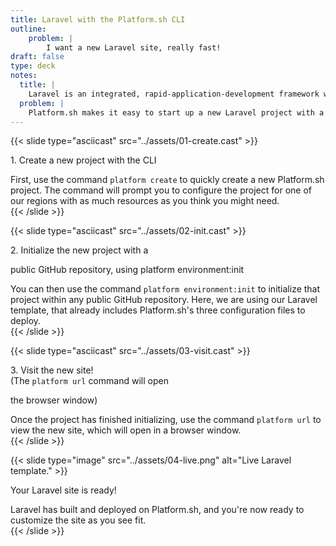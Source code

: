 ```yaml
---
title: Laravel with the Platform.sh CLI
outline:
    problem: |
        I want a new Laravel site, really fast!
draft: false
type: deck
notes:
  title: |
    Laravel is an integrated, rapid-application-development framework written in PHP.
  problem: |
    Platform.sh makes it easy to start up a new Laravel project with a few commands from the CLI.
---
```


{{< slide type="asciicast" src="../assets/01-create.cast" >}}
  <p>1. Create a new project with the CLI</p>
  <aside class="notes">
    First, use the command <code>platform create</code> to quickly create a new Platform.sh project. The command
    will prompt you to configure the project for one of our regions with as much resources as you think you
    might need.
  </aside>
{{< /slide >}}

{{< slide type="asciicast" src="../assets/02-init.cast" >}}
  <p>2. Initialize the new project with a</p>
  <p>public GitHub repository, using <span class="hljs">platform environment:init</span></p>
  <aside class="notes">
    You can then use the command <code>platform environment:init</code> to initialize that project within any public GitHub
    repository. Here, we are using our Laravel template, that already includes Platform.sh's three configuration files to deploy.
  </aside>
{{< /slide >}}

{{< slide type="asciicast" src="../assets/03-visit.cast" >}}
  <p>3. Visit the new site! <br/>(The <code>platform url</code> command will open</p><p> the browser window)</p>
  <aside class="notes">
    Once the project has finished initializing, use the command <code>platform url</code> to view the new site, which will
    open in a browser window.
  </aside>
{{< /slide >}}

{{< slide type="image" src="../assets/04-live.png" alt="Live Laravel template." >}}
  <p style="margin-top: 1em;">Your Laravel site is ready!</p>
  <aside class="notes">
    Laravel has built and deployed on Platform.sh, and you're now ready to customize the site as you see fit.
  </aside>
{{< /slide >}}
